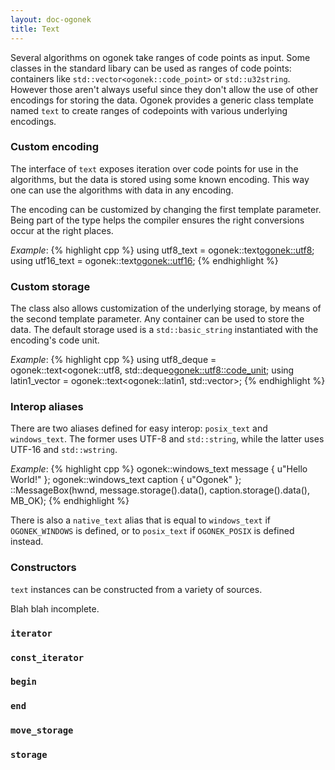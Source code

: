 ```yaml
---
layout: doc-ogonek
title: Text
---
```


Several algorithms on ogonek take ranges of code points as input. Some classes
in the standard libary can be used as ranges of code points: containers like
`std::vector<ogonek::code_point>` or `std::u32string`. However those aren't
always useful since they don't allow the use of other encodings for storing the
data. Ogonek provides a generic class template named `text` to create ranges of
codepoints with various underlying encodings.

### Custom encoding

The interface of `text` exposes iteration over code points for use in the
algorithms, but the data is stored using some known encoding. This way one can
use the algorithms with data in any encoding.

The encoding can be customized by changing the first template parameter. Being
part of the type helps the compiler ensures the right conversions occur at the
right places.

*Example*:
{% highlight cpp %}
using utf8_text = ogonek::text<ogonek::utf8>;
using utf16_text = ogonek::text<ogonek::utf16>;
{% endhighlight %}

### Custom storage

The class also allows customization of the underlying storage, by means of the
second template parameter. Any container can be used to store the data. The
default storage used is a `std::basic_string` instantiated with the encoding's
code unit.

*Example*:
{% highlight cpp %}
using utf8_deque = ogonek::text<ogonek::utf8, std::deque<ogonek::utf8::code_unit>;
using latin1_vector = ogonek::text<ogonek::latin1, std::vector<char>>;
{% endhighlight %}

### Interop aliases

There are two aliases defined for easy interop: `posix_text` and `windows_text`.
The former uses UTF-8 and `std::string`, while the latter uses UTF-16 and
`std::wstring`.

*Example*:
{% highlight cpp %}
ogonek::windows_text message { u"Hello World!" };
ogonek::windows_text caption { u"Ogonek" };
::MessageBox(hwnd, message.storage().data(), caption.storage().data(), MB_OK);
{% endhighlight %}

There is also a `native_text` alias that is equal to `windows_text` if
`OGONEK_WINDOWS` is defined, or to `posix_text` if `OGONEK_POSIX` is defined
instead.

### Constructors

`text` instances can be constructed from a variety of sources.

Blah blah incomplete.

### `iterator`
### `const_iterator`
### `begin`
### `end`
### `move_storage`
### `storage`

